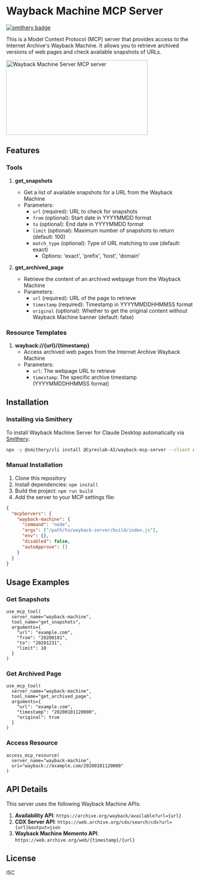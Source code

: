 # Wayback Machine MCP Server

[![smithery badge](https://smithery.ai/badge/@Cyreslab-AI/wayback-mcp-server)](https://smithery.ai/server/@Cyreslab-AI/wayback-mcp-server)

This is a Model Context Protocol (MCP) server that provides access to the Internet Archive's Wayback Machine. It allows you to retrieve archived versions of web pages and check available snapshots of URLs.

<a href="https://glama.ai/mcp/servers/@Cyreslab-AI/wayback-mcp-server">
  <img width="380" height="200" src="https://glama.ai/mcp/servers/@Cyreslab-AI/wayback-mcp-server/badge" alt="Wayback Machine Server MCP server" />
</a>

## Features

### Tools

1. **get_snapshots**

   - Get a list of available snapshots for a URL from the Wayback Machine
   - Parameters:
     - `url` (required): URL to check for snapshots
     - `from` (optional): Start date in YYYYMMDD format
     - `to` (optional): End date in YYYYMMDD format
     - `limit` (optional): Maximum number of snapshots to return (default: 100)
     - `match_type` (optional): Type of URL matching to use (default: exact)
       - Options: 'exact', 'prefix', 'host', 'domain'

2. **get_archived_page**
   - Retrieve the content of an archived webpage from the Wayback Machine
   - Parameters:
     - `url` (required): URL of the page to retrieve
     - `timestamp` (required): Timestamp in YYYYMMDDHHMMSS format
     - `original` (optional): Whether to get the original content without Wayback Machine banner (default: false)

### Resource Templates

1. **wayback://{url}/{timestamp}**
   - Access archived web pages from the Internet Archive Wayback Machine
   - Parameters:
     - `url`: The webpage URL to retrieve
     - `timestamp`: The specific archive timestamp (YYYYMMDDHHMMSS format)

## Installation

### Installing via Smithery

To install Wayback Machine Server for Claude Desktop automatically via [Smithery](https://smithery.ai/server/@Cyreslab-AI/wayback-mcp-server):

```bash
npx -y @smithery/cli install @Cyreslab-AI/wayback-mcp-server --client claude
```

### Manual Installation
1. Clone this repository
2. Install dependencies: `npm install`
3. Build the project: `npm run build`
4. Add the server to your MCP settings file:

```json
{
  "mcpServers": {
    "wayback-machine": {
      "command": "node",
      "args": ["/path/to/wayback-server/build/index.js"],
      "env": {},
      "disabled": false,
      "autoApprove": []
    }
  }
}
```

## Usage Examples

### Get Snapshots

```
use_mcp_tool(
  server_name="wayback-machine",
  tool_name="get_snapshots",
  arguments={
    "url": "example.com",
    "from": "20200101",
    "to": "20201231",
    "limit": 10
  }
)
```

### Get Archived Page

```
use_mcp_tool(
  server_name="wayback-machine",
  tool_name="get_archived_page",
  arguments={
    "url": "example.com",
    "timestamp": "20200101120000",
    "original": true
  }
)
```

### Access Resource

```
access_mcp_resource(
  server_name="wayback-machine",
  uri="wayback://example.com/20200101120000"
)
```

## API Details

This server uses the following Wayback Machine APIs:

1. **Availability API**: `https://archive.org/wayback/available?url={url}`
2. **CDX Server API**: `https://web.archive.org/cdx/search/cdx?url={url}&output=json`
3. **Wayback Machine Memento API**: `https://web.archive.org/web/{timestamp}/{url}`

## License

ISC
